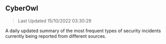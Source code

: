 ## CyberOwl 
> Last Updated 15/10/2022 03:30:29 


A daily updated summary of the most frequent types of security incidents currently being reported from different sources.

